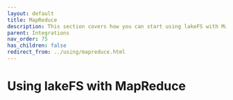 ```yaml
---
layout: default
title: MapReduce
description: This section covers how you can start using lakeFS with MapReduce, a program model for distributed computing based on java.
parent: Integrations
nav_order: 75
has_children: false
redirect_from: ../using/mapreduce.html
---
```


# Using lakeFS with MapReduce